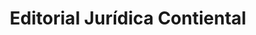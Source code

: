 ---
title: "Editorial Jurídica Contiental"
url: /san-jose/editorial-juridica-contiental/
shop: Bücher
---